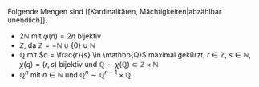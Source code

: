 Folgende Mengen sind [[Kardinalitäten, Mächtigkeiten|abzählbar unendlich]].
- $2\mathbb{N}$ mit $\varphi(n) = 2n$ bijektiv
- $\mathbb{Z}$, da $\mathbb{Z} = -\mathbb{N} \cup \{ 0 \} \cup \mathbb{N}$
- $\mathbb{Q}$ mit $q = \frac{r}{s} \in \mathbb{Q}$ maximal gekürzt, $r \in \mathbb{Z}$, $s \in \mathbb{N}$, $\chi(q) = (r, s)$ bijektiv und $\mathbb{Q} \sim \chi(\mathbb{Q}) \subset \mathbb{Z} \times \mathbb{N}$
- $\mathbb{Q}^n$ mit $n \in \mathbb{N}$ und $\mathbb{Q}^n \sim \mathbb{Q}^{n-1} \times \mathbb{Q}$